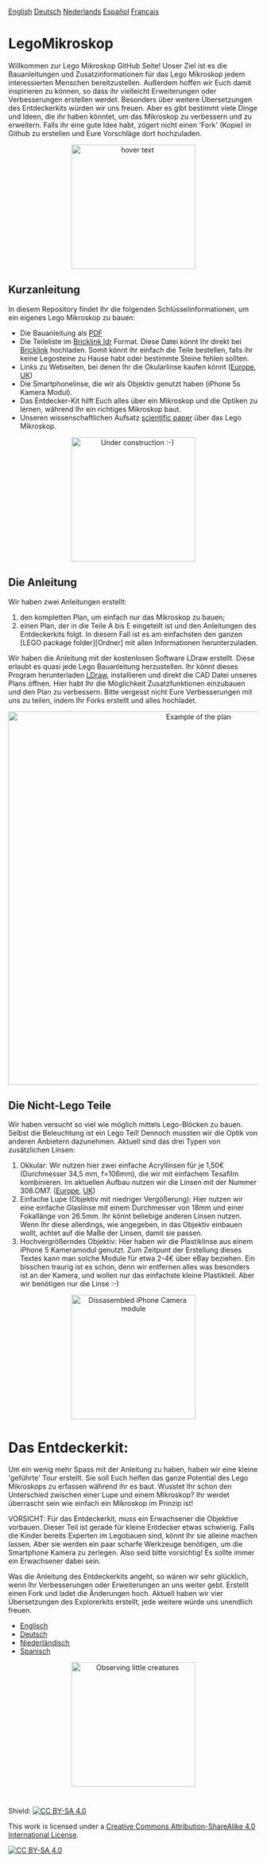 
[English][Readme]   [Deutsch][Readme_D]   [Nederlands][Readme_NL]   [Español][Readme_ES]   [Français][Readme_FR]
# LegoMikroskop

Willkommen zur Lego Mikroskop GitHub Seite! Unser Ziel ist es die Bauanleitungen und Zusatzinformationen für das Lego Mikroskop jedem interessierten Menschen bereitzustellen. Außerdem hoffen wir Euch damit inspirieren zu können, so dass ihr vielleicht Erweiterungen oder Verbesserungen erstellen werdet. Besonders über weitere Übersetzungen des Entdeckerkits würden wir uns freuen. Aber es gibt bestimmt viele Dinge und Ideen, die ihr haben könntet, um das Mikroskop zu verbessern und zu erweitern. Falls ihr eine gute Idee habt, zögert nicht einen 'Fork' (Kopie) in Github zu erstellen und Eure Vorschläge dort hochzuladen.  

<p align="center">
  <img src="https://github.com/tobetz/LegoMicroscope/blob/main/Images/CAD_model.jpg" width="250" title="hover text">
</p>

## Kurzanleitung

In diesem Repository findet Ihr die folgenden Schlüsselinformationen, um ein eigenes Lego Mikroskop zu bauen: 
- Die Bauanleitung als [PDF][pdf]
- Die Teileliste im [Bricklink ldr][bricklink_list] Format. Diese Datei könnt Ihr direkt bei [Bricklink][bricklink_link] hochladen. Somit könnt ihr einfach die Teile bestellen, falls ihr keine Legosteine zu Hause habt oder bestimmte Steine fehlen sollten.  
- Links zu Webseiten, bei denen Ihr die Okularlinse kaufen könnt ([Europe][EU_Lense], [UK][UK_Lense])
- Die Smartphonelinse, die wir als Objektiv genutzt haben (iPhone 5s Kamera Modul). 
- Das Entdecker-Kit hilft Euch alles über ein Mikroskop und die Optiken zu lernen, während Ihr ein richtiges Mikroskop baut.
- Unseren wissenschaftlichen Aufsatz [scientific paper][bioRxiv] über das Lego Mikroskop.

<p align="center">
  <img src="https://github.com/tobetz/LegoMicroscope/blob/main/Images/build.gif" width="250" title="Under construction :-)">
</p>

## Die Anleitung

Wir haben zwei Anleitungen erstellt: 
1. den kompletten Plan, um einfach nur das Mikroskop zu bauen;
2. einen Plan, der in die Teile A bis E eingeteilt ist und den Anleitungen des Entdeckerkits folgt. In diesem Fall ist es am einfachsten den ganzen [LEGO package folder][Ordner] mit allen Informationen herunterzuladen.

Wir haben die Anleitung mit der kostenlosen Software LDraw erstellt. Diese erlaubt es quasi jede Lego Bauanleitung herzustellen. Ihr könnt dieses Program herunterladen [LDraw][link_ldraw], installieren und direkt die CAD Datei unseres Plans öffnen. Hier habt Ihr die Möglichkeit Zusatzfunktionen einzubauen und den Plan zu verbessern. Bitte vergesst nicht Eure Verbesserungen mit uns zu teilen, indem Ihr Forks erstellt und alles hochladet. 

<p align="center">
  <img src="https://github.com/tobetz/LegoMicroscope/blob/main/Images/plan.jpg" width="750" title="Example of the plan">
</p>

## Die Nicht-Lego Teile
Wir haben versucht so viel wie möglich mittels Lego-Blöcken zu bauen. Selbst die Beleuchtung ist ein Lego Teil! Dennoch mussten wir die Optik von anderen Anbietern dazunehmen. Aktuell sind das drei Typen von zusätzlichen Linsen: 

1. Okkular: Wir nutzen hier zwei einfache Acryllinsen für je 1,50€ (Durchmesser 34,5 mm, f=106mm), die wir mit einfachem Tesafilm kombinieren. Im aktuellen Aufbau nutzen wir die Linsen mit der Nummer 308.OM7. ([Europe][EU_Lense], [UK][UK_Lense])
2. Einfache Lupe (Objektiv mit niedriger Vergößerung): Hier nutzen wir eine einfache Glaslinse mit einem Durchmesser von 18mm und einer Fokallänge von 26.5mm. Ihr könnt beliebige anderen Linsen nutzen. Wenn Ihr diese allerdings, wie angegeben, in das Objektiv einbauen wollt, achtet auf die Maße der Linsen, damit sie passen.  
3. Hochvergrößerndes Objektiv: Hier haben wir die Plastiklinse aus einem iPhone 5 Kameramodul genutzt. Zum Zeitpunt der Erstellung dieses Textes kann man solche Module für etwa 2-4€ über eBay beziehen. Ein bisschen traurig ist es schon, denn wir entfernen alles was besonders ist an der Kamera, und wollen nur das einfachste kleine Plastikteil. Aber wir benötigen nur die Linse :-) 

<p align="center">
  <img src="https://github.com/tobetz/LegoMicroscope/blob/main/Images/camera.jpg" width="250" title="Dissasembled iPhone Camera module">
</p>

# Das Entdeckerkit:
Um ein wenig mehr Spass mit der Anleitung zu haben, haben wir eine kleine 'geführte' Tour erstellt. Sie soll Euch helfen das ganze Potential des Lego Mikroskops zu erfassen während ihr es baut. Wusstet Ihr schon den Unterschied zwischen einer Lupe und einem Mikroskop? Ihr werdet überrascht sein wie einfach ein Mikroskop im Prinzip ist!

VORSICHT: Für das Entdeckerkit, muss ein Erwachsener die Objektive vorbauen. Dieser Teil ist gerade für kleine Entdecker etwas schwierig. Falls die Kinder bereits Experten im Legobauen sind, könnt Ihr sie alleine machen lassen. Aber sie werden ein paar scharfe Werkzeuge benötigen, um die Smartphone Kamera zu zerlegen. Also seid bitte vorsichtig! Es sollte immer ein Erwachsener dabei sein. 

Was die Anleitung des Entdeckerkits angeht, so wären wir sehr glücklich, wenn Ihr Verbesserungen oder Erweiterungen an uns weiter gebt. Erstellt einen Fork und ladet die Änderungen hoch. Aktuell haben wir vier Übersetzungen des Explorerkits erstellt, jede weitere würde uns unendlich freuen.  

- [Englisch][ExplorerKitEN]
- [Deutsch][ExplorerKitD]
- [Niederländisch][ExplorerKitNL]
- [Spanisch][ExplorerKitES]


<p align="center">
  <img src="https://github.com/tobetz/LegoMicroscope/blob/main/Images/urzeitkrebse.gif" width="250" title="Observing little creatures">
</p>

# 


Shield: [![CC BY-SA 4.0][cc-by-sa-shield]][cc-by-sa]

This work is licensed under a
[Creative Commons Attribution-ShareAlike 4.0 International License][cc-by-sa].

[![CC BY-SA 4.0][cc-by-sa-image]][cc-by-sa]


[link_ldraw]: https://www.ldraw.org/article/104.html
[bricklink_list]: https://github.com/tobetz/LegoMicroscope/blob/main/Just_Plans_and_Parts/Mikroscope_plan_parts_Bricklink.ldr
[bricklink_link]: https://www.bricklink.com/
[EU_Lense]: https://astromedia.de/Opti-Media-Linse-OM7
[UK_Lense]: http://www.astromediashop.co.uk/Components.html
[package_folder]: https://github.com/tobetz/LegoMicroscope/tree/main/Lego_Package
[bioRxiv]: https://www.biorxiv.org/content/10.1101/2021.04.11.439311v1
[pdf]: https://github.com/tobetz/LegoMicroscope/blob/main/Just_Plans_and_Parts/Mikroscope_plan.pdf
[cc-by-sa]: http://creativecommons.org/licenses/by-sa/4.0/
[cc-by-sa-image]: https://licensebuttons.net/l/by-sa/4.0/88x31.png
[cc-by-sa-shield]: https://img.shields.io/badge/License-CC%20BY--SA%204.0-lightgrey.svg
[Readme_NL]: https://github.com/tobetz/LegoMicroscope/blob/main/README_NL.md
[Readme_D]: https://github.com/tobetz/LegoMicroscope/blob/main/README_D.md
[Readme]: https://github.com/tobetz/LegoMicroscope/blob/main/README.md
[Readme_FR]: https://github.com/tobetz/LegoMicroscope/blob/main/README_FR.md
[Readme_ES]: https://github.com/tobetz/LegoMicroscope/blob/main/README_ES.md
[ExplorerKitEN]: https://github.com/tobetz/LegoMicroscope/blob/main/Lego_Package/EN_Manual%20discovery%20kit.docx
[ExplorerKitD]: https://github.com/tobetz/LegoMicroscope/blob/main/Lego_Package/DE_Anleitung_Entdecker_Kit.docx
[ExplorerKitNL]: https://github.com/tobetz/LegoMicroscope/blob/main/Lego_Package/NL_Handleiding%20bouwpakket.docx
[ExplorerKitES]: https://github.com/tobetz/LegoMicroscope/blob/main/Lego_Package/ES_Instrucciones%20set%20descubridor.docx
